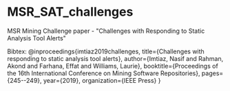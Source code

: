 # MSR_SAT_challenges
MSR Mining Challenge paper - "Challenges with Responding to Static Analysis Tool Alerts"

Bibtex:
@inproceedings{imtiaz2019challenges,
  title={Challenges with responding to static analysis tool alerts},
  author={Imtiaz, Nasif and Rahman, Akond and Farhana, Effat and Williams, Laurie},
  booktitle={Proceedings of the 16th International Conference on Mining Software Repositories},
  pages={245--249},
  year={2019},
  organization={IEEE Press}
}


